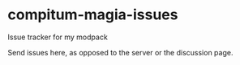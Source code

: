 # compitum-magia-issues
Issue tracker for my modpack

Send issues here, as opposed to the server or the discussion page.
